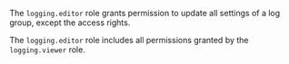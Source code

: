 The `logging.editor` role grants permission to update all settings of a log group, except the access rights.

The `logging.editor` role includes all permissions granted by the `logging.viewer` role.
